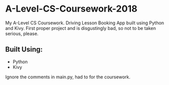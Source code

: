 # A-Level-CS-Coursework-2018
My A-Level CS Coursework. Driving Lesson Booking App built using Python and Kivy. 
First proper project and is disgustingly bad, so not to be taken serious, please. 

## Built Using:
- Python
- Kivy

Ignore the comments in main.py, had to for the coursework.
